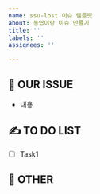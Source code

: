 ```yaml
---
name: ssu-lost 이슈 템플릿
about: 동엽이랑 이슈 만들기
title: ''
labels: ''
assignees: ''

---
```


## 📣 OUR ISSUE
<!-- 해야 할 작업을 작성해주세요 -->
- 내용

## ✍️ TO DO LIST
<!-- 해야 할 작업을 리스트 업 해주세요 -->
- [ ] Task1

## 🦆 OTHER
<!-- 그 밖에 알아야 할 사항들을 적어주세요 -->
